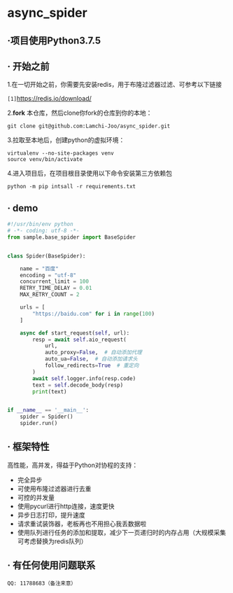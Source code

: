 # async_spider

## ·项目使用Python3.7.5
## · 开始之前
1.在一切开始之前，你需要先安装redis，用于布隆过滤器过滤、可参考以下链接

`[1]`https://redis.io/download/

2.**fork** 本仓库，然后clone你fork的仓库到你的本地：
```shell
git clone git@github.com:Lamchi-Joo/async_spider.git
```
3.拉取至本地后，创建python的虚拟环境：
```shell
virtualenv --no-site-packages venv
source venv/bin/activate
```
4.进入项目后，在项目根目录使用以下命令安装第三方依赖包
```shell
python -m pip intsall -r requirements.txt
```

## · demo
```python
#!/usr/bin/env python
# -*- coding: utf-8 -*-
from sample.base_spider import BaseSpider


class Spider(BaseSpider):

    name = "百度"
    encoding = "utf-8"
    concurrent_limit = 100
    RETRY_TIME_DELAY = 0.01
    MAX_RETRY_COUNT = 2

    urls = [
        "https://baidu.com" for i in range(100)
    ]

    async def start_request(self, url):
        resp = await self.aio_request(
            url,
            auto_proxy=False,  # 自动添加代理
            auto_ua=False,  # 自动添加请求头
            follow_redirects=True  # 重定向
        )
        await self.logger.info(resp.code)
        text = self.decode_body(resp)
        print(text)


if __name__ == '__main__':
    spider = Spider()
    spider.run()

```

## · 框架特性

高性能，高并发，得益于Python对协程的支持：

* 完全异步
* 可使用布隆过滤器进行去重
* 可控的并发量
* 使用pycurl进行http连接，速度更快
* 异步日志打印，提升速度
* 请求重试装饰器，老板再也不用担心我丢数据啦
* 使用队列进行任务的添加和提取，减少下一页递归时的内存占用（大规模采集可考虑替换为redis队列）

## · 有任何使用问题联系
```shell
QQ: 11788683（备注来意）
```